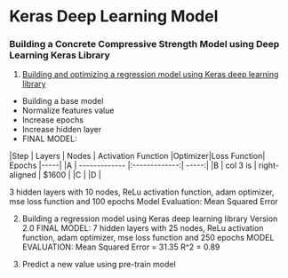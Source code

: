 # Keras Deep Learning Model
### Building a Concrete Compressive Strength Model using Deep Learning Keras Library

1. [Building and optimizing a regression model using Keras deep learning library](https://msyazwan.github.io/Keras-Deep-Learning-Model/Concrete-Strength-Keras)
+ Building a base model
+ Normalize features value
+ Increase epochs
+ Increase hidden layer
+ FINAL MODEL: 

|Step | Layers        | Nodes           | Activation Function  |Optimizer|Loss Function| Epochs
|-----|
|A    | ------------- |:-------------:| -----:|
|B    | col 3 is      | right-aligned | $1600 |
|C    |
|D    |

3 hidden layers with 10 nodes, ReLu activation function, adam optimizer, mse loss function and 100 epochs
Model Evaluation: Mean Squared Error

2. Building a regression model using Keras deep learning library Version 2.0
FINAL MODEL: 7 hidden layers with 25 nodes, ReLu activation function, adam optimizer, mse loss function and 250 epochs
MODEL EVALUATION: Mean Squared Error = 31.35 R^2 = 0.89

3. Predict a new value using pre-train model

